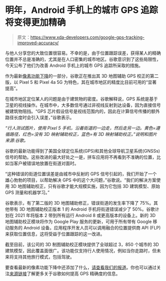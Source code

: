 # 明年，Android 手机上的城市 GPS 追踪将变得更加精确

> 原文：<https://www.xda-developers.com/google-gps-tracking-improved-accuracy/>

与他人分享您的大致位置很容易。不幸的是，由于位置跟踪误差，获得某人的精确位置并不总是准确的，尤其是在人口密集的城市地区。谷歌意识到了这些局限性，今天公布了他们为改善 Android 手机上的城市 GPS 追踪所采取的措施。

作为最新[像素功能下降](https://www.xda-developers.com/pixel-feature-drop-adaptive-sound-google-photos-suggestions/)的一部分，谷歌正在推出其 3D 地图辅助 GPS 校正的第二版，以 Pixel 5 和 Pixel 4a 5G 为特色，其在城市地区的精度比目前可用的“显著提高”。

在城市地区定位某人的问题是由于建筑物的密度。谷歌解释说，GPS 系统是基于卫星的视线操作。在城市中，大多数信号通过非视线反射到达设备，因为直接信号被建筑物阻挡。“GPS 芯片假设信号是视线范围内的，因此在计算信号传播的额外路径长度时会引入误差，”谷歌表示。

*“行人测试图片，使用 Pixel 5 手机，沿着街道的一边走，然后走另一边。黄色=遵循路径，红色=没有 3D 映射辅助校正，蓝色=有 3D 映射辅助校正。”说明和图片来源:谷歌。*

谷歌的最新功能得到了美国全球定位系统(GPS)和其他全球导航卫星系统(GNSSs)信号的帮助。这些改进的最大好处之一是，拼车应用将不再看到不准确的位置，比如当客户被错误地放置在街道对面时。

“这种错误的街道位置误差是由城市中反射的 GPS 信号引起的，我们开始了一个雄心勃勃的项目，以帮助解决 GPS 中的这个大问题，”谷歌说。“我们的解决方案使用 3D 地图辅助校正，只有谷歌才能大规模实施，因为它包括 3D 建筑模型、原始 GPS 测量和机器学习。”

谷歌表示，有了第二版的 3D 地图辅助修正，错误街道的发生率下降了 75%。其他带有 3D 地图辅助校正版本 1 的 Android 手机将街道错误减少了 50%。谷歌计划在 2021 年将版本 2 带到所有运行 Android 8 或更高版本的设备上。新的 3D 地图辅助校正模块将作为 Google Play 服务的更新，可用于所有带有 Google 移动服务的 Android 设备。应用程序开发人员可以调用融合的位置提供商 API (FLP)来获取位置信息，这将受益于位置跟踪的这一改进。

截至目前，该公司的 3D 制图辅助校正模块提供了全球超过 3，850 个城市的 3D 建筑模型，因此覆盖面很广。该功能仅支持行人使用情况，例如当你走路时，但未来将支持其他旅行模式，包括驾驶。

要查看最新的像素功能下降中还添加了什么，[请查看我们的报道](https://www.xda-developers.com/pixel-feature-drop-adaptive-sound-google-photos-suggestions/)。你也可以通过关注[来源链接](https://android-developers.googleblog.com/2020/12/improving-urban-gps-accuracy-for-your.html)了解更多关于谷歌如何提高 GPS 精确度的信息。